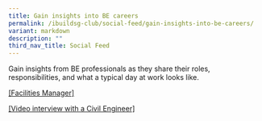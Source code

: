 ```yaml
---
title: Gain insights into BE careers
permalink: /ibuildsg-club/social-feed/gain-insights-into-be-careers/
variant: markdown
description: ""
third_nav_title: Social Feed
---
```

<p>Gain insights from BE professionals as they share their roles, responsibilities,
and what a typical day at work looks like.</p>

<p><a href="https://www.facebook.com/share/r/14GUvzj5NFW/" rel="noopener noreferrer nofollow" target="_blank"><u>[Facilities Manager]</u></a>&nbsp;</p>

<p><a href="https://www.facebook.com/share/v/1DouwR5525/" rel="noopener noreferrer nofollow" target="_blank"><u>[Video interview with a Civil Engineer]</u></a>
</p>
